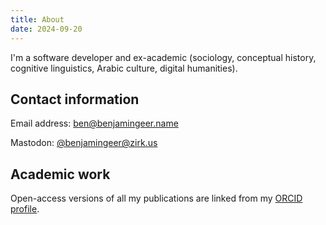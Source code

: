 ```yaml
---
title: About
date: 2024-09-20
---
```


I'm a software developer and ex-academic (sociology, conceptual history, cognitive linguistics, Arabic culture, digital humanities).

## Contact information

Email address: [ben@benjamingeer.name](mailto:ben@benjamingeer.name)

Mastodon: [@benjamingeer@zirk.us](https://zirk.us/@benjamingeer)

## Academic work

Open-access versions of all my publications are linked from my [ORCID profile](https://orcid.org/0000-0002-2449-8558).
